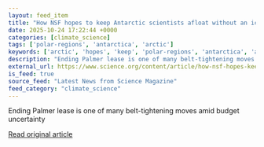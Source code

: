 ```yaml
---
layout: feed_item
title: "How NSF hopes to keep Antarctic scientists afloat without an icebreaker"
date: 2025-10-24 17:22:44 +0000
categories: [climate_science]
tags: ['polar-regions', 'antarctica', 'arctic']
keywords: ['arctic', 'hopes', 'keep', 'polar-regions', 'antarctica', 'antarctic']
description: "Ending Palmer lease is one of many belt-tightening moves amid budget uncertainty"
external_url: https://www.science.org/content/article/how-nsf-hopes-keep-antarctic-scientists-afloat-without-icebreaker
is_feed: true
source_feed: "Latest News from Science Magazine"
feed_category: "climate_science"
---
```


Ending Palmer lease is one of many belt-tightening moves amid budget uncertainty

[Read original article](https://www.science.org/content/article/how-nsf-hopes-keep-antarctic-scientists-afloat-without-icebreaker)
